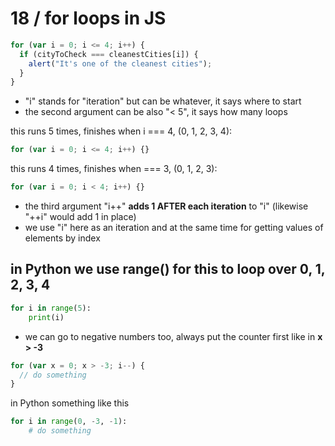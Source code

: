 # 18 / for loops in JS

```js
for (var i = 0; i <= 4; i++) {
  if (cityToCheck === cleanestCities[i]) {
    alert("It's one of the cleanest cities");
  }
}
```

- "i" stands for "iteration" but can be whatever, it says where to start
- the second argument can be also "< 5", it says how many loops

this runs 5 times, finishes when i === 4, (0, 1, 2, 3, 4):
```js
for (var i = 0; i <= 4; i++) {}
```
this runs 4 times, finishes when === 3, (0, 1, 2, 3):
```js
for (var i = 0; i < 4; i++) {}
```

- the third argument "i++" **adds 1 AFTER each iteration** to "i" (likewise "++i" would add 1 in place)
- we use "i" here as an iteration and at the same time for getting values of elements by index

## in Python we use range() for this to loop over 0, 1, 2, 3, 4

```python
for i in range(5):
    print(i)
```
- we can go to negative numbers too, always put the counter first like in **x > -3**
```js
for (var x = 0; x > -3; i--) {
  // do something
}
```
in Python something like this
```python
for i in range(0, -3, -1):
    # do something
```